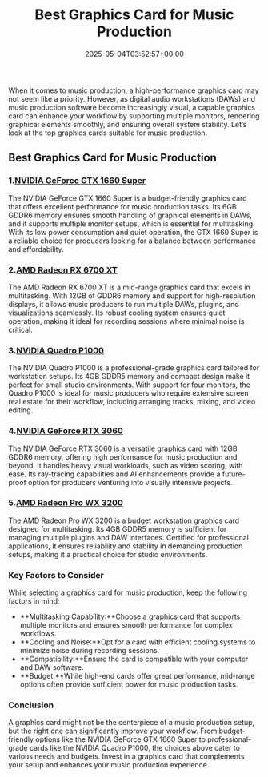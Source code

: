 ﻿---
layout: post
title: Best Graphics Card for Music Production
date: '2025-05-04T03:52:57+00:00'
categories:
- Guide
tags: []
slug: /best-graphics-card-for-music-production/
lastmod: 2025-05-07T12:21:24+03:00
---

When it comes to music production, a high-performance graphics card may not seem like a priority. However, as digital audio workstations (DAWs) and music production software become increasingly visual, a capable graphics card can enhance your workflow by supporting multiple monitors, rendering graphical elements smoothly, and ensuring overall system stability. Let’s look at the top graphics cards suitable for music production.
## Best Graphics Card for Music Production
### 1.[NVIDIA GeForce GTX 1660 Super](https://www.amazon.com/dp/B0971MKV29?tag=p-policy-20)
The NVIDIA GeForce GTX 1660 Super is a budget-friendly graphics card that offers excellent performance for music production tasks. Its 6GB GDDR6 memory ensures smooth handling of graphical elements in DAWs, and it supports multiple monitor setups, which is essential for multitasking.
With its low power consumption and quiet operation, the GTX 1660 Super is a reliable choice for producers looking for a balance between performance and affordability.
### 2.[AMD Radeon RX 6700 XT](https://www.amazon.com/dp/B08J6F174Z?tag=p-policy-20)
The AMD Radeon RX 6700 XT is a mid-range graphics card that excels in multitasking. With 12GB of GDDR6 memory and support for high-resolution displays, it allows music producers to run multiple DAWs, plugins, and visualizations seamlessly.
Its robust cooling system ensures quiet operation, making it ideal for recording sessions where minimal noise is critical.
### 3.[NVIDIA Quadro P1000](https://www.amazon.com/dp/B097CX86QG?tag=p-policy-20)
The NVIDIA Quadro P1000 is a professional-grade graphics card tailored for workstation setups. Its 4GB GDDR5 memory and compact design make it perfect for small studio environments.
With support for four monitors, the Quadro P1000 is ideal for music producers who require extensive screen real estate for their workflow, including arranging tracks, mixing, and video editing.
### 4.[NVIDIA GeForce RTX 3060](https://www.amazon.com/dp/B07Z3H4X3P?tag=p-policy-20)
The NVIDIA GeForce RTX 3060 is a versatile graphics card with 12GB GDDR6 memory, offering high performance for music production and beyond. It handles heavy visual workloads, such as video scoring, with ease.
Its ray-tracing capabilities and AI enhancements provide a future-proof option for producers venturing into visually intensive projects.
### 5.[AMD Radeon Pro WX 3200](https://www.amazon.com/dp/B08YKXH6P9?tag=p-policy-20)
The AMD Radeon Pro WX 3200 is a budget workstation graphics card designed for multitasking. Its 4GB GDDR5 memory is sufficient for managing multiple plugins and DAW interfaces.
Certified for professional applications, it ensures reliability and stability in demanding production setups, making it a practical choice for studio environments.
### Key Factors to Consider
While selecting a graphics card for music production, keep the following factors in mind:
- **Multitasking Capability:**Choose a graphics card that supports multiple monitors and ensures smooth performance for complex workflows.
- **Cooling and Noise:**Opt for a card with efficient cooling systems to minimize noise during recording sessions.
- **Compatibility:**Ensure the card is compatible with your computer and DAW software.
- **Budget:**While high-end cards offer great performance, mid-range options often provide sufficient power for music production tasks.
### Conclusion
A graphics card might not be the centerpiece of a music production setup, but the right one can significantly improve your workflow. From budget-friendly options like the NVIDIA GeForce GTX 1660 Super to professional-grade cards like the NVIDIA Quadro P1000, the choices above cater to various needs and budgets. Invest in a graphics card that complements your setup and enhances your music production experience.